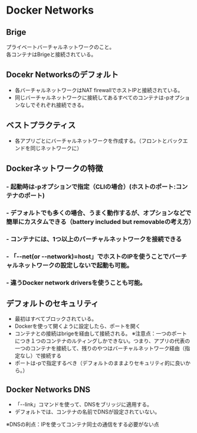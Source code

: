 # Docker Networks 

## Brige
プライベートバーチャルネットワークのこと。<br>
各コンテナはBrigeと接続されている。<br>


## Docekr Networksのデフォルト
- 各バーチャルネットワークはNAT firewallでホストIPと接続されている。
- 同じバーチャルネットワークに接続してあるすべてのコンテナは-pオプションなしでそれぞれ接続できる。


## ベストプラクティス
- 各アプリごとにバーチャルネットワークを作成する。（フロントとバックエンドを同じネットワークに）

## Dockerネットワークの特徴
### - 起動時は-pオプションで指定（CLIの場合）(ホストのポート:コンテナのポート)
### - デフォルトでも多くの場合、うまく動作するが、オプションなどで簡単にカスタムできる（battery included but removableの考え方）
### - コンテナには、1つ以上のバーチャルネットワークを接続できる
### - 「--net(or --network)=host」でホストのIPを使うことでバーチャルネットワークの設定しないで起動も可能。
### - 違うDocker network driversを使うことも可能。

## デフォルトのセキュリティ
- 最初はすべてブロックされている。
- Dockerを使って開くように設定したら、ポートを開く
- コンテナとの接続はbrigeを経由して接続される。
※注意点：一つのポートにつき１つのコンテナのルティングしかできない。つまり、アプリの代表の一つのコンテナを接続して、残りのやつはバーチャルネットワーク経由（指定なし）で接続する
- ポートは-pで指定するべき（デフォルトのままよりセキュリティ的に良いから。）

## Docker Networks DNS
- 「--link」コマンドを使って、DNSをブリッジに適用する。
- デフォルトでは、コンテナの名前でDNSが設定されていない。

※DNSの利点：IPを使ってコンテナ同士の通信をする必要がない点
